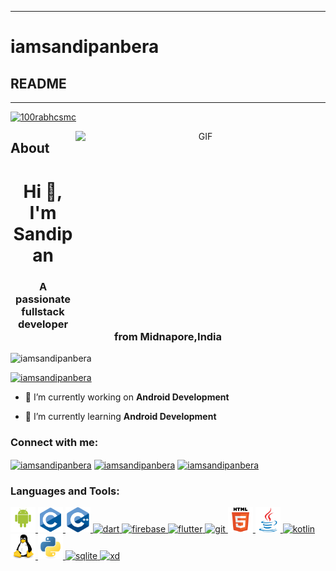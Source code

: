 -----------------
# iamsandipanbera

## README

-----------------

<p align="left"> <a href="https://twitter.com/iamsandipanbera" target="blank"><img src="https://img.shields.io/twitter/follow/iamsandipanbera?logo=twitter&style=for-the-badge" alt="100rabhcsmc" /></a> </p>

<a target="_blank" align="center">
  <img align="right" top="500" height="300" width="400" alt="GIF" src="https://media.giphy.com/media/SWoSkN6DxTszqIKEqv/giphy.gif">
</a>

## About

<!---
- 👋 Hi, I’m Sandipan
- 👀 I’m interested in Android Development
- 🌱 I’m currently learning Android Development,Java,Kotlin
- 💞️ I’m looking to collaborate on Android Development,Java Projects
- 📫 How to reach me [Twitter](https://twitter.com/iamsandipanbera)
--->

<h1 align="center">Hi 👋, I'm Sandipan</h1>
<h3 align="center">A passionate fullstack developer from Midnapore,India</h3>

<p align="left"> <img src="https://komarev.com/ghpvc/?username=iamsandipanbera&label=Profile%20views&color=0e75b6&style=flat" alt="iamsandipanbera" /> </p>

<p align="left"> <a href="https://twitter.com/iamsandipanbera" target="blank"><img src="https://img.shields.io/twitter/follow/iamsandipanbera?logo=twitter&style=for-the-badge" alt="iamsandipanbera" /></a> </p>

- 🔭 I’m currently working on **Android Development**

- 🌱 I’m currently learning **Android Development**

<h3 align="left">Connect with me:</h3>
<p align="left">
<a href="https://dev.to/iamsandipanbera" target="blank"><img align="center" src="https://raw.githubusercontent.com/rahuldkjain/github-profile-readme-generator/master/src/images/icons/Social/devto.svg" alt="iamsandipanbera" height="30" width="40" /></a>
<a href="https://twitter.com/iamsandipanbera" target="blank"><img align="center" src="https://raw.githubusercontent.com/rahuldkjain/github-profile-readme-generator/master/src/images/icons/Social/twitter.svg" alt="iamsandipanbera" height="30" width="40" /></a>
<a href="https://instagram.com/iamsandipanbera" target="blank"><img align="center" src="https://raw.githubusercontent.com/rahuldkjain/github-profile-readme-generator/master/src/images/icons/Social/instagram.svg" alt="iamsandipanbera" height="30" width="40" /></a>
</p>

<h3 align="left">Languages and Tools:</h3>
<p align="left"> <a href="https://developer.android.com" target="_blank" rel="noreferrer"> <img src="https://raw.githubusercontent.com/devicons/devicon/master/icons/android/android-original-wordmark.svg" alt="android" width="40" height="40"/> </a> <a href="https://www.cprogramming.com/" target="_blank" rel="noreferrer"> <img src="https://raw.githubusercontent.com/devicons/devicon/master/icons/c/c-original.svg" alt="c" width="40" height="40"/> </a> <a href="https://www.w3schools.com/cpp/" target="_blank" rel="noreferrer"> <img src="https://raw.githubusercontent.com/devicons/devicon/master/icons/cplusplus/cplusplus-original.svg" alt="cplusplus" width="40" height="40"/> </a> <a href="https://dart.dev" target="_blank" rel="noreferrer"> <img src="https://www.vectorlogo.zone/logos/dartlang/dartlang-icon.svg" alt="dart" width="40" height="40"/> </a> <a href="https://firebase.google.com/" target="_blank" rel="noreferrer"> <img src="https://www.vectorlogo.zone/logos/firebase/firebase-icon.svg" alt="firebase" width="40" height="40"/> </a> <a href="https://flutter.dev" target="_blank" rel="noreferrer"> <img src="https://www.vectorlogo.zone/logos/flutterio/flutterio-icon.svg" alt="flutter" width="40" height="40"/> </a> <a href="https://git-scm.com/" target="_blank" rel="noreferrer"> <img src="https://www.vectorlogo.zone/logos/git-scm/git-scm-icon.svg" alt="git" width="40" height="40"/> </a> <a href="https://www.w3.org/html/" target="_blank" rel="noreferrer"> <img src="https://raw.githubusercontent.com/devicons/devicon/master/icons/html5/html5-original-wordmark.svg" alt="html5" width="40" height="40"/> </a> <a href="https://www.java.com" target="_blank" rel="noreferrer"> <img src="https://raw.githubusercontent.com/devicons/devicon/master/icons/java/java-original.svg" alt="java" width="40" height="40"/> </a> <a href="https://kotlinlang.org" target="_blank" rel="noreferrer"> <img src="https://www.vectorlogo.zone/logos/kotlinlang/kotlinlang-icon.svg" alt="kotlin" width="40" height="40"/> </a> <a href="https://www.linux.org/" target="_blank" rel="noreferrer"> <img src="https://raw.githubusercontent.com/devicons/devicon/master/icons/linux/linux-original.svg" alt="linux" width="40" height="40"/> </a> <a href="https://www.python.org" target="_blank" rel="noreferrer"> <img src="https://raw.githubusercontent.com/devicons/devicon/master/icons/python/python-original.svg" alt="python" width="40" height="40"/> </a> <a href="https://www.sqlite.org/" target="_blank" rel="noreferrer"> <img src="https://www.vectorlogo.zone/logos/sqlite/sqlite-icon.svg" alt="sqlite" width="40" height="40"/> </a> <a href="https://www.adobe.com/products/xd.html" target="_blank" rel="noreferrer"> <img src="https://cdn.worldvectorlogo.com/logos/adobe-xd.svg" alt="xd" width="40" height="40"/> </a> </p>


<!---
iamsandipanbera/iamsandipanbera is a ✨ special ✨ repository because its `README.md` (this file) appears on your GitHub profile.
You can click the Preview link to take a look at your changes.
--->
